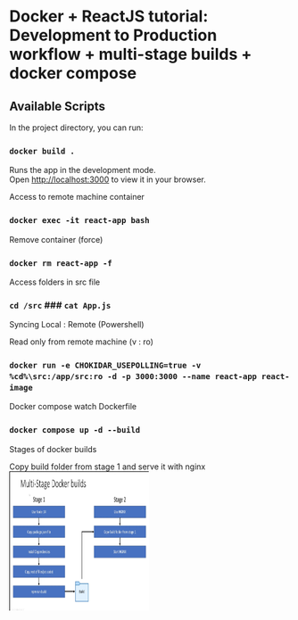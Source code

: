 # Docker + ReactJS tutorial: Development to Production workflow + multi-stage builds + docker compose

## Available Scripts

In the project directory, you can run:

### `docker build .`

Runs the app in the development mode.\
Open [http://localhost:3000](http://localhost:3000) to view it in your browser.

Access to remote machine container
### `docker exec -it react-app bash`

Remove container (force)
### `docker rm react-app -f`

Access folders in src file
### `cd /src` ### `cat App.js`

Syncing Local : Remote (Powershell)

<!-- ### `docker run -v CHOKIDAR_USEPOLLING=true ${pwd}:/app -d -p 3000:3000 --name react-app react-image`

Syncing Local : Remote (CMD)

### `docker run -v CHOKIDAR_USEPOLLING=true %cd%:/app -d -p 3000:3000 --name react-app react-image`

Syncing Local : Remote (Linux)

### `docker run -v CHOKIDAR_USEPOLLING=true $(pwd):/app -d -p 3000:3000 --name react-app react-image`
-->

Read only from remote machine (v : ro)

### `docker run -e CHOKIDAR_USEPOLLING=true -v %cd%\src:/app/src:ro -d -p 3000:3000 --name react-app react-image`


Docker compose watch Dockerfile

### `docker compose up -d --build`

Stages of docker builds

Copy build folder from stage 1 and serve it with nginx 
<img src="./public/docker-react-stages.png" width="250" height="250" />